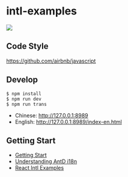 # intl-examples

![](https://zos.alipayobjects.com/rmsportal/JoGKhgfuFXaJNzK.gif)

## Code Style

https://github.com/airbnb/javascript

## Develop


```
$ npm install
$ npm run dev
$ npm run trans
```

- Chinese: http://127.0.0.1:8989
- English: http://127.0.0.1:8989/index-en.html

## Getting Start

* [Getting Start](docs/getting-start.md)
* [Understanding AntD i18n](docs/understanding-antd-i18n.md)
* [React Intl Examples](docs/react-intl-corner-cases.md)
